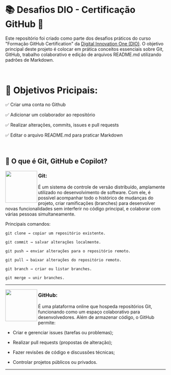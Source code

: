 # 📚 Desafios DIO - Certificação GitHub 🚀
Este repositório foi criado como parte dos desafios práticos do curso "Formação GitHub Certification" da [Digital Innovation One (DIO)](https://www.dio.me/). O objetivo principal deste projeto é colocar em prática conceitos essenciais sobre Git, GitHub, trabalho colaborativo e edição de arquivos README.md utilizando padrões de Markdown.

<br />

# 🎯 Objetivos Pricipais:
✅ Criar uma conta no Github

✅ Adicionar um colaborador ao repositório

✅ Realizar alterações, commits, issues e pull requests

✅ Editar o arquivo README.md para praticar Markdown<br />

<br />

## 📌 O que é Git, GitHub e Copilot?
<img align="left" src="https://cdn.jsdelivr.net/gh/devicons/devicon@latest/icons/git/git-original.svg" width="100"/>  

### Git:
É um sistema de controle de versão distribuído, amplamente utilizado no desenvolvimento de software.
Com ele, é possível acompanhar todo o histórico de mudanças do projeto, criar ramificações (branches) para desenvolver novas funcionalidades sem interferir no código principal, e colaborar com várias pessoas simultaneamente.
<br />
 
Principais comandos: 
```
git clone → copiar um repositório existente.
```
```
git commit → salvar alterações localmente.
```
```
git push → enviar alterações para o repositório remoto.
```
```
git pull → baixar alterações do repositório remoto.
```
```
git branch → criar ou listar branches.
```
```
git merge → unir branches.
```

---
<img align="left" src="https://cdn.jsdelivr.net/gh/devicons/devicon@latest/icons/github/github-original.svg" width="100"/>

### GitHub:
É uma plataforma online que hospeda repositórios Git, funcionando como um espaço colaborativo para desenvolvedores.
Além de armazenar código, o GitHub permite:
- Criar e gerenciar issues (tarefas ou problemas);

- Realizar pull requests (propostas de alteração);

- Fazer revisões de código e discussões técnicas;

- Controlar projetos públicos ou privados.

---

